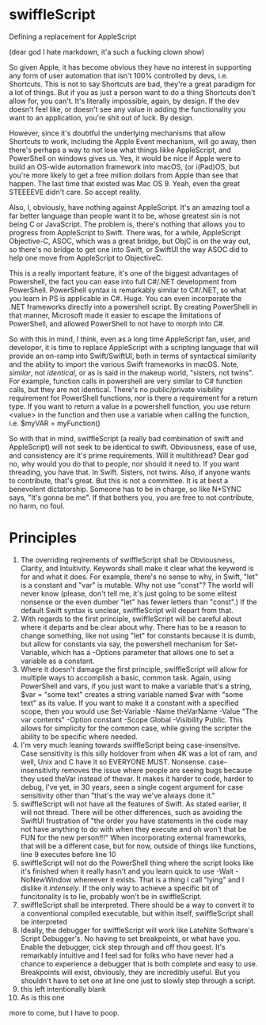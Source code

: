 # swiffleScript
Defining a replacement for AppleScript

(dear god I hate markdown, it'a such a fucking clown show)

So given Apple, it has become obvious they have no interest in supporting any form of user automation that isn't 100% controlled by devs, i.e. Shortcuts. This is not to say Shortcuts are bad, they're a great paradigm for a lot of things. But if you as just a person want to do a thing Shortcuts don't allow for, you can't. It's literally impossible, again, by design. If the dev doesn't feel like, or doesn't see any value in adding the functionality you want to an application, you're shit out of luck. By design.  

However, since it's doubtful the underlying mechanisms that allow Shortcuts to work, including the Apple Event mechanism, will go away, then there's perhaps a way to not lose what things likke AppleScript, and PowerShell on windows gives us. Yes, it would be nice if Apple were to build an OS-wide automation framework into macOS, (or i(Pad)OS, but you're more likely to get a free million dollars from Apple than see that happen. The last time that existed was Mac OS 9. Yeah, even the great STEEEEVE didn't care. So accept reality.  

Also, I, obviously, have nothing against AppleScript. It's an amazing tool a far better language than people want it to be, whose greatest sin is not being C or JavaScript. The problem is, there's nothing that allows you to progress from AppleScript to Swift. There was, for a while, AppleScript Objective-C, ASOC, which was a great bridge, but ObjC is on the way out, so there's no bridge to get one into Swift, or SwiftUI the way ASOC did to help one move from AppleScript to ObjectiveC.  

This is a really important feature, it's one of the biggest advantages of Powershell, the fact you can ease into full C#/.NET development from PowerShell. PowerShell syntax is remarkably similar to C#/.NET, so what you learn in PS is applicable in C#. Huge. You can even incorporate the .NET frameworks directly into a powershell script. By creating PowerShell in that manner, Microsoft made it easier to escape the limitations of PowerShell, and allowed PowerShell to not have to morph into C#.  

So with this in mind, I think, even as a long time AppleScript fan, user, and developer, it is time to replace AppleScript with a scripting language that will provide an on-ramp into Swift/SwiftUI, both in terms of syntactical similarity and the ability to import the various Swift frameworks in macOS. Note, *similar*, not *identical*, or as is said in the makeup world, "sisters, not twins". For example, function calls in powershell are very similar to C# function calls, but they are not identical. There's no public/private visibility requirement for PowerShell functions, nor is there a requirement for a return type. If you want to return a value in a powershell function, you use return \<value\> in the function and then use a variable when calling the function, i.e. $myVAR = myFunction()  

So with that in mind, swiffleScript (a really bad combination of swift and AppleScript) will not seek to be identical to swift. Obviousness, ease of use, and consistency are it's prime requirements. Will it multithread? Dear god no, why would you do that to people, nor should it need to. If you want threading, you have that. In Swift. Sisters, not twins. Also, if anyone wants to contribute, that's great. But this is not a committee. It is at best a benevolent dictatorship. Someone has to be in charge, so like N*SYNC says, "It's gonna be me". If that bothers you, you are free to not contribute, no harm, no foul.

# Principles

1. The overriding reqirements of swiffleScript shall be Obviousness, Clarity, and Intuitivity. Keywords shall make it clear what the keyword is for and what it does. For example, there's no sense to why, in Swift, "let" is a constant and "var" is mutable. Why not use "const"? The world will never know (please, don't tell me, it's just going to be some elitest nonsense or the even dumber "let" has fewer letters than "const".) If the default Swift syntax is unclear, swiffleScript will depart from that.
2. With regards to the first principle, swiffleScript will be careful about where it departs and be clear about why. There has to be a reason to change something, like not using "let" for constants because it is dumb, but allow for constants via say, the powershell mechanism for Set-Variable, which has a -Options parameter that allows one to set a variable as a constant.
3. Where it doesn't damage the first principle, swiffleScript will allow for multiple ways to accomplish a basic, common task. Again, using PowerShell and vars, if you just want to make a variable that's a string, $var = "some text" creates a string variable named $var with "some text" as its value. If you want to make it a constant with a specified scope, then you would use Set-Variable -Name theVarName -Value "The var contents" -Option constant -Scope Global -Visibility Public. This allows for simplicity for the common case, while giving the scripter the ability to be specific where needed.
4. I'm very much leaning towards swiffleScript being case-insensitve. Case sensitivity is this silly holdover from when 4K was a lot of ram, and well, Unix and C have it so EVERYONE MUST. Nonsense. case-insensitivity removes the issue where people are seeing bugs because they used theVar instead of thevar. It makes it harder to code, harder to debug, I've yet, in 30 years, seen a single cogent argument for case sensitivity other than "that's the way we've always done it."
5. swiffleScript will not have all the features of Swift. As stated earlier, it will not thread. There will be other differences, such as avoiding the SwiftUI frustration of "the order you have statements in the code may not have anything to do with when they execute and oh won't that be FUN for the new person!!!" When incorporating external frameworks, that will be a different case, but for now, outside of things like functions, line 9 executes before line 10
6. swiffleScript will not do the PowerShell thing where the script looks like it's finished when it really hasn't and you learn quick to use -Wait -NoNewWindow whereever it exists. That is a thing I call "lying" and I dislike it *intensely*. If the only way to achieve a specific bit of funcitonality is to lie, probably won't be in swiffleScript.
7. swiffleScript shall be interpreted. There should be a way to convert it to a conventional compiled executable, but within itself, swiffleScript shall be interpreted
8. Ideally, the debugger for swiffleScript will work like LateNite Software's Script Debugger's. No having to set breakpoints, or what have you. Enable the debugger, cick step through and off thou goest. It's remarkably intuitive and I feel sad for folks who have never had a chance to experience a debugger that is both complete and easy to use. Breakpoints will exist, obviously, they are incredibly useful. But you shouldn't have to set one at line one just to slowly step through a script.
9. this left intentionally blank
10. As is this one

more to come, but I have to poop.
